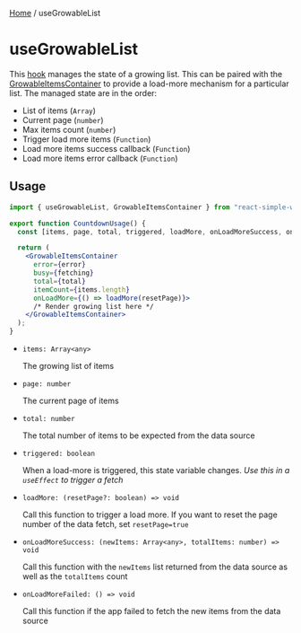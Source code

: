[Home](../../../README.md) / useGrowableList

# useGrowableList

This [hook](https://reactjs.org/docs/hooks-intro.html) manages the state of a growing list. This can be paired with the [GrowableItemsContainer](../../widgets/growable-items-container/growable-items-container-usage.md) to provide a load-more mechanism for a particular list. The managed state are in the order:

- List of items (`Array`)
- Current page (`number`)
- Max items count (`number`)
- Trigger load more items (`Function`)
- Load more items success callback (`Function`)
- Load more items error callback (`Function`)

## Usage

```jsx
import { useGrowableList, GrowableItemsContainer } from "react-simple-widgets";

export function CountdownUsage() {
  const [items, page, total, triggered, loadMore, onLoadMoreSuccess, onLoadMoreFailed] = useGrowableList();

  return (
    <GrowableItemsContainer
      error={error}
      busy={fetching}
      total={total}
      itemCount={items.length}
      onLoadMore={() => loadMore(resetPage)}>
      /* Render growing list here */
    </GrowableItemsContainer>
  );
}
```

- `items: Array<any>`

  The growing list of items

- `page: number`

  The current page of items

- `total: number`

  The total number of items to be expected from the data source

- `triggered: boolean`

  When a load-more is triggered, this state variable changes. _Use this in a `useEffect` to trigger a fetch_

- `loadMore: (resetPage?: boolean) => void`

  Call this function to trigger a load more. If you want to reset the page number of the data fetch, set `resetPage=true`

- `onLoadMoreSuccess: (newItems: Array<any>, totalItems: number) => void`

  Call this function with the `newItems` list returned from the data source as well as the `totalItems` count

- `onLoadMoreFailed: () => void`

  Call this function if the app failed to fetch the new items from the data source

